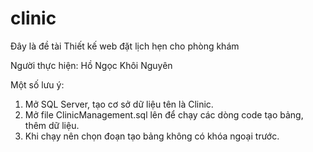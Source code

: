 # clinic
Đây là đề tài Thiết kế web đặt lịch hẹn cho phòng khám

Người thực hiện: Hồ Ngọc Khôi Nguyên

Một số lưu ý:
1. Mở SQL Server, tạo cơ sở dữ liệu tên là Clinic.
2. Mở file ClinicManagement.sql lên để chạy các dòng code tạo bảng, thêm dữ liệu.
3. Khi chạy nên chọn đoạn tạo bảng không có khóa ngoại trước.
